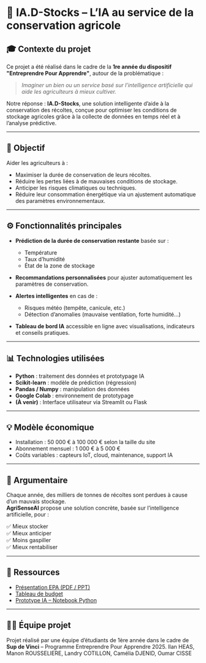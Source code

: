 # 🌱 IA.D-Stocks – L’IA au service de la conservation agricole

## 🎓 Contexte du projet

Ce projet a été réalisé dans le cadre de la **1re année du dispositif "Entreprendre Pour Apprendre"**, autour de la problématique :

> *Imaginer un bien ou un service basé sur l’intelligence artificielle qui aide les agriculteurs à mieux cultiver.*

Notre réponse : **IA.D-Stocks**, une solution intelligente d’aide à la conservation des récoltes, conçue pour optimiser les conditions de stockage agricoles grâce à la collecte de données en temps réel et à l’analyse prédictive.

---

## 🧠 Objectif

Aider les agriculteurs à :

- Maximiser la durée de conservation de leurs récoltes.
- Réduire les pertes liées à de mauvaises conditions de stockage.
- Anticiper les risques climatiques ou techniques.
- Réduire leur consommation énergétique via un ajustement automatique des paramètres environnementaux.

---

## ⚙️ Fonctionnalités principales

- **Prédiction de la durée de conservation restante** basée sur :
  - Température
  - Taux d’humidité
  - État de la zone de stockage

- **Recommandations personnalisées** pour ajuster automatiquement les paramètres de conservation.

- **Alertes intelligentes** en cas de :
  - Risques météo (tempête, canicule, etc.)
  - Détection d’anomalies (mauvaise ventilation, forte humidité…)

- **Tableau de bord IA** accessible en ligne avec visualisations, indicateurs et conseils pratiques.

---

## 📊 Technologies utilisées

- **Python** : traitement des données et prototypage IA
- **Scikit-learn** : modèle de prédiction (régression)
- **Pandas / Numpy** : manipulation des données
- **Google Colab** : environnement de prototypage
- **(À venir)** : Interface utilisateur via Streamlit ou Flask

---

## 💡 Modèle économique

- Installation : 50 000 € à 100 000 € selon la taille du site
- Abonnement mensuel : 1 000 € à 5 000 €
- Coûts variables : capteurs IoT, cloud, maintenance, support IA

---

## 💬 Argumentaire

Chaque année, des milliers de tonnes de récoltes sont perdues à cause d’un mauvais stockage.  
**AgriSenseAI** propose une solution concrète, basée sur l’intelligence artificielle, pour :

✅ Mieux stocker  
✅ Mieux anticiper  
✅ Moins gaspiller  
✅ Mieux rentabiliser

---

## 📎 Ressources

- [Présentation EPA (PDF / PPT)](./Prez_EPA.pptx)
- [Tableau de budget](./Etablir_son_budget_-_Mini-M.xlsx)
- [Prototype IA – Notebook Python](./prototype_agrisenseai.ipynb)

---

## 🙋‍♀️ Équipe projet

Projet réalisé par une équipe d’étudiants de 1ère année dans le cadre de **Sup de Vinci** – Programme Entreprendre Pour Apprendre 2025.
Ilan HEAS, Manon ROUSSELIERE, Landry COTILLON, Camélia DJENID, Oumar CISSE
